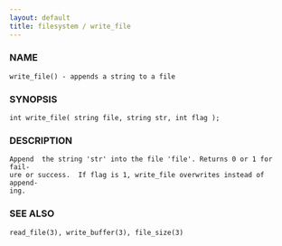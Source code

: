 ```yaml
---
layout: default
title: filesystem / write_file
---
```






### NAME
    write_file() - appends a string to a file


### SYNOPSIS
    int write_file( string file, string str, int flag );


### DESCRIPTION
    Append  the string 'str' into the file 'file'. Returns 0 or 1 for fail‐
    ure or success.  If flag is 1, write_file overwrites instead of append‐
    ing.


### SEE ALSO
    read_file(3), write_buffer(3), file_size(3)



